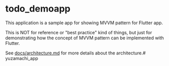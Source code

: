 # todo_demoapp

This application is a sample app for showing MVVM pattern for Flutter app.

This is NOT for reference or "best practice" kind of things, but just for demonstrating how the concept of MVVM pattern can be implemented with Flutter.

See [docs/architecture.md](docs/architecture.md) for more details about the architecture.# yuzamachi_app
